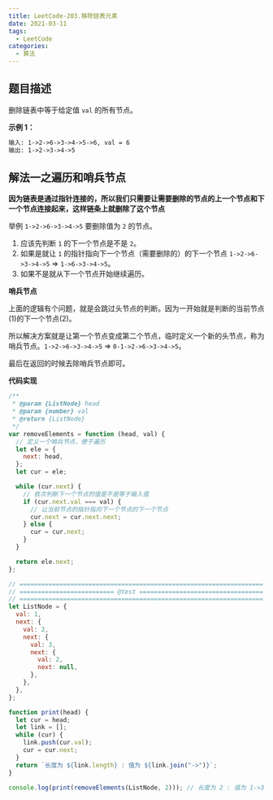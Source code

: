 ```yaml
---
title: LeetCode-203.移除链表元素
date: 2021-03-11
tags:
  - LeetCode
categories:
  - 算法
---
```


## 题目描述

删除链表中等于给定值 `val` 的所有节点。

**示例 1：**

```md
输入: 1->2->6->3->4->5->6, val = 6
输出: 1->2->3->4->5
```

## 解法一之遍历和哨兵节点

**因为链表是通过指针连接的，所以我们只需要让需要删除的节点的上一个节点和下一个节点连接起来，这样链条上就删除了这个节点**

举例 `1->2->6->3->4->5` 要删除值为 `2` 的节点。

1. 应该先判断 `1` 的下一个节点是不是 `2`。
2. 如果是就让 `1` 的指针指向下一个节点（需要删除的）的下一个节点 `1->2->6->3->4->5` => `1->6->3->4->5`。
3. 如果不是就从下一个节点开始继续遍历。

**哨兵节点**

上面的逻辑有个问题，就是会跳过头节点的判断。因为一开始就是判断的当前节点(1)的下一个节点(2)。

所以解决方案就是让第一个节点变成第二个节点，临时定义一个新的头节点，称为哨兵节点。`1->2->6->3->4->5` => `0-1->2->6->3->4->5`。

最后在返回的时候去除哨兵节点即可。

**代码实现**

```js
/**
 * @param {ListNode} head
 * @param {number} val
 * @return {ListNode}
 */
var removeElements = function (head, val) {
  // 定义一个哨兵节点，便于遍历
  let ele = {
    next: head,
  };
  let cur = ele;

  while (cur.next) {
    // 依次判断下一个节点的值是不是等于输入值
    if (cur.next.val === val) {
      // 让当前节点的指针指向下一个节点的下一个节点
      cur.next = cur.next.next;
    } else {
      cur = cur.next;
    }
  }

  return ele.next;
};

// ===================================================================
// ========================== @test ==================================
// ===================================================================
let ListNode = {
  val: 1,
  next: {
    val: 2,
    next: {
      val: 3,
      next: {
        val: 2,
        next: null,
      },
    },
  },
};

function print(head) {
  let cur = head;
  let link = [];
  while (cur) {
    link.push(cur.val);
    cur = cur.next;
  }
  return `长度为 ${link.length} : 值为 ${link.join("->")}`;
}

console.log(print(removeElements(ListNode, 2))); // 长度为 2 : 值为 1->3
```
